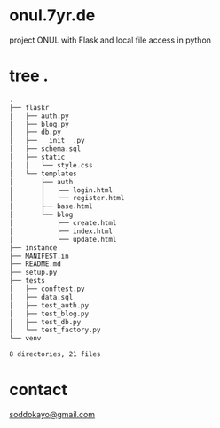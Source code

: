 # onul.7yr.de
project ONUL with Flask and local file access in python

# tree .
```bash
.
├── flaskr
│   ├── auth.py
│   ├── blog.py
│   ├── db.py
│   ├── __init__.py
│   ├── schema.sql
│   ├── static
│   │   └── style.css
│   └── templates
│       ├── auth
│       │   ├── login.html
│       │   └── register.html
│       ├── base.html
│       └── blog
│           ├── create.html
│           ├── index.html
│           └── update.html
├── instance
├── MANIFEST.in
├── README.md
├── setup.py
├── tests
│   ├── conftest.py
│   ├── data.sql
│   ├── test_auth.py
│   ├── test_blog.py
│   ├── test_db.py
│   └── test_factory.py
└── venv

8 directories, 21 files
```

# contact
soddokayo@gmail.com

